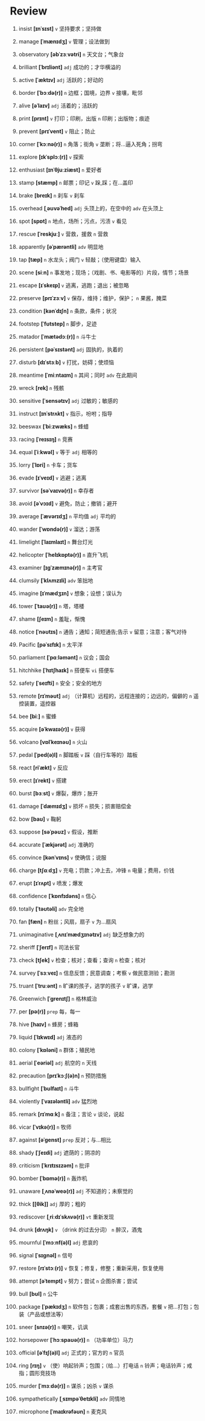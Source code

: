 # Review
1. insist **[ɪnˈsɪst]** `v` 坚持要求；坚持做

2. manage **[ˈmænɪdʒ]** `v` 管理；设法做到

3. observatory **[əbˈzɜːvətri]** `n` 天文台；气象台

4. brilliant **[ˈbrɪliənt]** `adj` 成功的；才华横溢的

5. active **[ˈæktɪv]** `adj` 活跃的；好动的

6. border **[ˈbɔːdə(r)]** `n` 边框；国境，边界 `v` 接壤，毗邻

7. alive **[əˈlaɪv]** `adj` 活着的；活跃的

8. print **[prɪnt]** `v` 打印；印刷，出版 `n` 印刷；出版物；痕迹

9. prevent **[prɪˈvent]** `v` 阻止；防止

10. corner **[ˈkɔːnə(r)]** `n` 角落；街角 `v` 垄断；将...逼入死角；拐弯

11. explore **[ɪkˈsplɔː(r)]** `v` 探索

12. enthusiast **[ɪnˈθjuːziæst]** `n` 爱好者

13. stamp **[stæmp]** `n` 邮票；印记 `v` 跺,踩；在...盖印

14. brake **[breɪk]** `n` 刹车 `v` 刹车

15. overhead **[ˌəʊvəˈhed]** `adj` 头顶上的，在空中的 `adv` 在头顶上

16. spot **[spɒt]** `n` 地点，场所；污点，污渍 `v` 看见

17. rescue **[ˈreskjuː]** `v` 营救，援救 `n` 营救

18. apparently **[əˈpærəntli]** `adv` 明显地

19. tap **[tæp]** `n` 水龙头；阀门 `v` 轻敲；（使用键盘）输入

20. scene **[siːn]** `n` 事发地；现场；（戏剧、书、电影等的）片段，情节；场景

21. escape **[ɪˈskeɪp]** `v` 逃离，逃跑；退出；被忽略

22. preserve **[prɪˈzɜːv]** `v` 保存，维持；维护，保护； `n` 果酱，腌菜

23. condition **[kənˈdɪʃn]** `n` 条款，条件；状况

24. footstep **[ˈfʊtstep]** `n` 脚步，足迹

25. matador **[ˈmætədɔː(r)]** `n` 斗牛士

26. persistent **[pəˈsɪstənt]** `adj` 固执的，执着的

27. disturb **[dɪˈstɜːb]** `v` 打扰，妨碍；使烦恼

28. meantime **[ˈmiːntaɪm]** `n` 其间；同时 `adv` 在此期间

29. wreck **[rek]** `n` 残骸

30. sensitive **[ˈsensətɪv]** `adj` 过敏的；敏感的

31. instruct **[ɪnˈstrʌkt]** `v` 指示，吩咐；指导

32. beeswax **[ˈbiːzwæks]** `n` 蜂蜡

33. racing **[ˈreɪsɪŋ]** `n` 竞赛

34. equal **[ˈiːkwəl]** `v` 等于 `adj` 相等的

35. lorry **[ˈlɒri]** `n` 卡车；货车

36. evade **[ɪˈveɪd]** `v` 逃避；逃离

37. survivor **[səˈvaɪvə(r)]** `n` 幸存者

38. avoid **[əˈvɔɪd]** `v` 避免，防止；撤销；避开

39. average **[ˈævərɪdʒ]** `n` 平均值 `adj` 平均的

40. wander **[ˈwɒndə(r)]** `v` 溜达；游荡

41. limelight **[ˈlaɪmlaɪt]** `n` 舞台灯光

42. helicopter **[ˈhelɪkɒptə(r)]** `n` 直升飞机

43. examiner **[ɪɡˈzæmɪnə(r)]** `n` 主考官

44. clumsily **[ˈklʌmzɪli]** `adv` 笨拙地

45. imagine **[ɪˈmædʒɪn]** `v` 想象；设想；误认为

46. tower **[ˈtaʊə(r)]** `n` 塔，塔楼

47. shame **[ʃeɪm]** `n` 羞耻，惭愧

48. notice **[ˈnəʊtɪs]** `n` 通告；通知；简短通告;告示 `v` 留意；注意；客气对待

49. Pacific **[pəˈsɪfɪk]** `n` 太平洋

50. parliament **[ˈpɑːləmənt]** `n` 议会；国会

51. hitchhike **[ˈhɪtʃhaɪk]** `n` 搭便车 `vi` 搭便车

52. safety **[ˈseɪfti]** `n` 安全；安全的地方

53. remote **[rɪˈməʊt]** `adj` （计算机）远程的，远程连接的；边远的，偏僻的 `n` 遥控装置，遥控器

54. bee **[biː]** `n` 蜜蜂

55. acquire **[əˈkwaɪə(r)]** `v` 获得

56. volcano **[vɒlˈkeɪnəʊ]** `n` 火山

57. pedal **[ˈped(ə)l]** `n` 脚踏板 `v` 踩（自行车等的）踏板

58. react **[riˈækt]** `v` 反应

59. erect **[ɪˈrekt]** `v` 搭建

60. burst **[bɜːst]** `v` 爆裂，爆炸；胀开

61. damage **[ˈdæmɪdʒ]** `v` 损坏 `n` 损失；损害赔偿金

62. bow **[baʊ]** `v` 鞠躬

63. suppose **[səˈpəʊz]** `v` 假设，推断

64. accurate **[ˈækjərət]** `adj` 准确的

65. convince **[kənˈvɪns]** `v` 使确信；说服

66. charge **[tʃɑːdʒ]** `v` 充电；罚款；冲上去，冲锋 `n` 电量；费用，价钱

67. erupt **[ɪˈrʌpt]** `v` 喷发；爆发

68. confidence **[ˈkɒnfɪdəns]** `n` 信心

69. totally **[ˈtəʊtəli]** `adv` 完全地

70. fan **[fæn]** `n` 粉丝；风扇，扇子 `v` 为...扇风

71. unimaginative **[ˌʌnɪˈmædʒɪnətɪv]** `adj` 缺乏想象力的

72. sheriff **[ˈʃerɪf]** `n` 司法长官

73. check **[tʃek]** `v` 检查；核对；查看；查询 `n` 检查；核对

74. survey **[ˈsɜːveɪ]** `n` 信息反馈；民意调查；考察 `v` 做民意测验；勘测

75. truant **[ˈtruːənt]** `n` 旷课的孩子，逃学的孩子 `v` 旷课，逃学

76. Greenwich **[ˈɡrenɪtʃ]** `n` 格林威治

77. per **[pə(r)]** `prep` 每，每一

78. hive **[haɪv]** `n` 蜂房；蜂箱

79. liquid **[ˈlɪkwɪd]** `adj` 液态的

80. colony **[ˈkɒləni]** `n` 群体；殖民地

81. aerial **[ˈeəriəl]** `adj` 航空的 `n` 天线

82. precaution **[prɪˈkɔːʃ(ə)n]** `n` 预防措施

83. bullfight **[ˈbʊlfaɪt]** `n` 斗牛

84. violently **[ˈvaɪələntli]** `adv` 猛烈地

85. remark **[rɪˈmɑːk]** `n` 备注；言论 `v` 谈论，说起

86. vicar **[ˈvɪkə(r)]** `n` 牧师

87. against **[əˈɡenst]** `prep` 反对；与...相比

88. shady **[ˈʃeɪdi]** `adj` 遮荫的；阴凉的

89. criticism **[ˈkrɪtɪsɪzəm]** `n` 批评

90. bomber **[ˈbɒmə(r)]** `n` 轰炸机

91. unaware **[ˌʌnəˈweə(r)]** `adj` 不知道的；未察觉的

92. thick **[[θik]]** `adj` 厚的；粗的

93. rediscover **[ˌriːdɪˈskʌvə(r)]** `vt` 重新发现

94. drunk **[drʌŋk]** `v` （drink 的过去分词） `n` 醉汉，酒鬼

95. mournful **[ˈmɔːnf(ə)l]** `adj` 悲哀的

96. signal **[ˈsɪɡnəl]** `n` 信号

97. restore **[rɪˈstɔː(r)]** `v` 恢复；修复，修整；重新采用，恢复使用

98. attempt **[əˈtempt]** `v` 努力；尝试 `n` 企图杀害；尝试

99. bull **[bʊl]** `n` 公牛

100. package **[ˈpækɪdʒ]** `n` 软件包；包裹；成套出售的东西，套餐 `v` 把...打包；包装（产品或想法等）

101. sneer **[snɪə(r)]** `n` 嘲笑，讥讽

102. horsepower **[ˈhɔːspaʊə(r)]** `n` （功率单位）马力

103. official **[əˈfɪʃ(ə)l]** `adj` 正式的；官方的 `n` 官员

104. ring **[rɪŋ]** `v` （使）响起铃声；包围；（给...）打电话 `n` 铃声；电话铃声；戒指；圆形竞技场

105. murder **[ˈmɜːdə(r)]** `n` 谋杀；凶杀 `v` 谋杀

106. sympathetically **[ˌsɪmpəˈθetɪkli]** `adv` 同情地

107. microphone **[ˈmaɪkrəfəʊn]** `n` 麦克风

